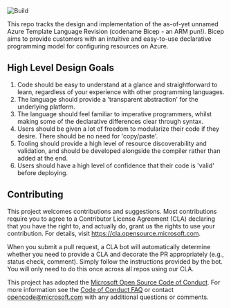 ![Build](https://github.com/Azure/bicep/workflows/Build/badge.svg)

This repo tracks the design and implementation of the as-of-yet unnamed Azure Template Language Revision (codename Bicep - an ARM pun!). Bicep aims to provide customers with an intuitive and easy-to-use declarative programming model for configuring resources on Azure.

## High Level Design Goals
1. Code should be easy to understand at a glance and straightforward to learn, regardless of your experience with other programming languages.
2. The language should provide a 'transparent abstraction' for the underlying platform.
3. The language should feel familiar to imperative programmers, whilst making some of the declarative differences clear through syntax.
4. Users should be given a lot of freedom to modularize their code if they desire. There should be no need for 'copy/paste'.
5. Tooling should provide a high level of resource discoverability and validation, and should be developed alongside the compiler rather than added at the end.
6. Users should have a high level of confidence that their code is 'valid' before deploying.

## Contributing
This project welcomes contributions and suggestions.  Most contributions require you to agree to a
Contributor License Agreement (CLA) declaring that you have the right to, and actually do, grant us
the rights to use your contribution. For details, visit https://cla.opensource.microsoft.com.

When you submit a pull request, a CLA bot will automatically determine whether you need to provide
a CLA and decorate the PR appropriately (e.g., status check, comment). Simply follow the instructions
provided by the bot. You will only need to do this once across all repos using our CLA.

This project has adopted the [Microsoft Open Source Code of Conduct](https://opensource.microsoft.com/codeofconduct/).
For more information see the [Code of Conduct FAQ](https://opensource.microsoft.com/codeofconduct/faq/) or
contact [opencode@microsoft.com](mailto:opencode@microsoft.com) with any additional questions or comments.
